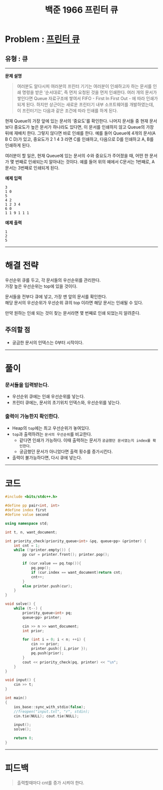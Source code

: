 ﻿---
title: 백준 1966 프린터 큐
categories:
- PS

tags:
- baekjoon
- PS
- Problem Solve
- ICPC

---

<!-- 문제 번호 -->

# Problem : [프린터 큐](boj.kr/1966)
## 유형 : 큐

---


**문제 설명**

> 여러분도 알다시피 여러분의 프린터 기기는 여러분이 인쇄하고자 하는 문서를 인쇄 명령을 받은 ‘순서대로’, 즉 먼저 요청된 것을 먼저 인쇄한다. 여러 개의 문서가 쌓인다면 Queue 자료구조에 쌓여서 FIFO - First In First Out - 에 따라 인쇄가 되게 된다. 하지만 상근이는 새로운 프린터기 내부 소프트웨어를 개발하였는데, 이 프린터기는 다음과 같은 조건에 따라 인쇄를 하게 된다.
>
현재 Queue의 가장 앞에 있는 문서의 ‘중요도’를 확인한다.
나머지 문서들 중 현재 문서보다 중요도가 높은 문서가 하나라도 있다면, 이 문서를 인쇄하지 않고 Queue의 가장 뒤에 재배치 한다. 그렇지 않다면 바로 인쇄를 한다.
예를 들어 Queue에 4개의 문서(A B C D)가 있고, 중요도가 2 1 4 3 라면 C를 인쇄하고, 다음으로 D를 인쇄하고 A, B를 인쇄하게 된다.
>
여러분이 할 일은, 현재 Queue에 있는 문서의 수와 중요도가 주어졌을 때, 어떤 한 문서가 몇 번째로 인쇄되는지 알아내는 것이다. 예를 들어 위의 예에서 C문서는 1번째로, A문서는 3번째로 인쇄되게 된다.


**예제 입력**

```
3
1 0
5
4 2
1 2 3 4
6 0
1 1 9 1 1 1
```

**예제 출력**

```
1
2
5
```

---


# 해결 전략

> 
우선순위 큐를 두고, 각 문서들의 우선순위를 관리한다.  
가장 높은 우선순위는 top에 있을 것이다.  
>
문서들을 전부다 큐에 넣고, 가장 맨 앞의 문서를 확인한다.  
해당 문서의 우선순위가 우선순위 큐의 top 이라면  해당 문서는 인쇄될 수 있다.  
>
만약 원하는 인쇄 되는 것이 찾는 문서라면 몇 번째로 인쇄 되었는지 알려준다.  




## 주의할 점

* 궁금한 문서의 인덱스는 0부터 시작이다.


---



# 풀이

### 문서들을 입력받는다.
* 우선순위 큐에는 인쇄 우선순위를 넣는다.
* 프린터 큐에는, 문서의 초기위치 인덱스와, 우선순위를 넣는다.



### 출력이 가능한지 확인한다.
* Heap의 `top`에는 최고 우선순위가 놓여있다.
* `top`과 출력하려는 `문서의 우선순위`를 비교한다.
	* 같다면 인쇄가 가능하다. 이때 출력하는 문서가 `궁금했던 문서였는지 index를 확인한다`.
	* 궁금했던 문서가 아니었다면 출력 횟수를 증가시킨다.
* 출력이 불가능하다면, 다시 큐에 넣는다.


---

# 코드

```c++
#include <bits/stdc++.h>

#define pp pair<int, int>
#define index first
#define value second 

using namespace std;

int t, n, want_document;

int priority_check(priority_queue<int> &pq, queue<pp> &printer) {
    int cnt = 1;
    while (!printer.empty()) {
        pp cur = printer.front(); printer.pop();

        if (cur.value == pq.top()){
            pq.pop();
            if (cur.index == want_document)return cnt;
            cnt++;
        }
        else printer.push(cur);
    }
}

void solve() {
    while (t--) {
        priority_queue<int> pq;
        queue<pp> printer;

        cin >> n >> want_document;
        int prior;

        for (int i = 0; i < n; ++i) {
            cin >> prior;
            printer.push({ i,prior });
            pq.push(prior);
        }
        cout << priority_check(pq, printer) << "\n";
    }
}

void input() {
    cin >> t;
}

int main()
{
    ios_base::sync_with_stdio(false);
    //freopen("input.txt", "r", stdin);
    cin.tie(NULL); cout.tie(NULL);

    input();
    solve();

    return 0;
}
```


---


# 피드백


> 출력할때마다 cnt를 증가 시켜야 한다.